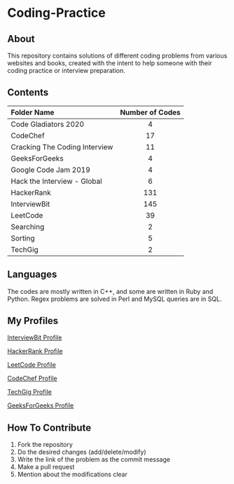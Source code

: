 
# Coding-Practice

## About

This repository contains solutions of different coding problems from various websites and books, created with the intent to help someone with their coding practice or interview preparation.

## Contents

| Folder Name | Number of Codes |
|    :---     |      :---:      |
| Code Gladiators 2020 | 4 |
| CodeChef | 17 |
| Cracking The Coding Interview | 11 |
| GeeksForGeeks | 4 |
| Google Code Jam 2019 | 4 |
| Hack the Interview - Global | 6 |
| HackerRank | 131 |
| InterviewBit | 145 |
| LeetCode | 39 |
| Searching | 2 |
| Sorting | 5 |
| TechGig | 2 |

## Languages

The codes are mostly written in C++, and some are written in Ruby and Python. Regex problems are solved in Perl and MySQL queries are in SQL.

## My Profiles

[InterviewBit Profile](https://www.interviewbit.com/profile/rajan-pandey)

[HackerRank Profile](https://www.hackerrank.com/RajanPandey)

[LeetCode Profile](https://leetcode.com/rkpandey/)

[CodeChef Profile](https://www.codechef.com/users/rkpandey)

[TechGig Profile](https://techgig.com/rajanpandey6)

[GeeksForGeeks Profile](https://auth.geeksforgeeks.org/user/rajanpandey2/practice/)

## How To Contribute

1. Fork the repository 
2. Do the desired changes (add/delete/modify)
3. Write the link of the problem as the commit message
4. Make a pull request
5. Mention about the modifications clear